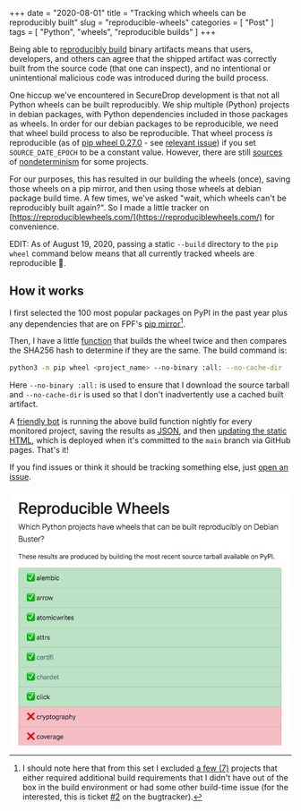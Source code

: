 +++
date = "2020-08-01"
title = "Tracking which wheels can be reproducibly built"
slug = "reproducible-wheels"
categories = [ "Post" ]
tags = [ "Python", "wheels", "reproducible builds" ]
+++

Being able to [reproducibly build](https://reproducible-builds.org/) binary artifacts means that users, developers, and others can agree that the shipped artifact was correctly built from the source code (that one can inspect), and no intentional or unintentional malicious code was introduced during the build process.

One hiccup we've encountered in SecureDrop development is that not all Python wheels can be built reproducibly. We ship multiple (Python) projects in debian packages, with Python dependencies included in those packages as wheels. In order for our debian packages to be reproducible, we need that wheel build process to also be reproducible. That wheel process _is_ reproducible (as of [pip wheel 0.27.0](https://wheel.readthedocs.io/en/latest/news.html) - see [relevant issue](https://github.com/pypa/wheel/issues/143)) if you set `SOURCE_DATE_EPOCH` to be a constant value. However, there are still [sources](https://github.com/pypa/wheel/issues/248) of [nondeterminism](https://github.com/pypa/pip/issues/6505) for some projects.

For our purposes, this has resulted in our building the wheels (once), saving those wheels on a pip mirror, and then using those wheels at debian package build time. A few times, we've asked "wait, which wheels can't be reproducibly built again?". So I made a little tracker on [https://reproduciblewheels.com/](https://reproduciblewheels.com/) for convenience.

EDIT: As of August 19, 2020, passing a static `--build` directory to the `pip wheel` command below means that all currently tracked wheels are reproducible 🎉.

## How it works

I first selected the 100 most popular packages on PyPI in the past year plus any dependencies that are on FPF's [pip mirror](https://pypi.securedrop.org/simple/)[^1].

Then, I have a little [function](https://github.com/redshiftzero/reproduciblewheels/blob/main/check.py#L112-L161) that builds the wheel twice and then compares the SHA256 hash to determine if they are the same. The build command is:

```bash
python3 -m pip wheel <project_name> --no-binary :all: --no-cache-dir
```

Here `--no-binary :all:` is used to ensure that I download the source tarball and `--no-cache-dir` is used so that I don't inadvertently use a cached built artifact.

A [friendly bot](https://github.com/redshiftzero-bot) is running the above build function nightly for every monitored project, saving the results as [JSON](https://github.com/redshiftzero/reproduciblewheels/blob/main/site_data.json), and then [updating the static HTML](https://github.com/redshiftzero/reproduciblewheels/blob/main/check.py#L87-L109), which is deployed when it's committed to the `main` branch via GitHub pages. That's it!

If you find issues or think it should be tracking something else, just [open an issue](https://github.com/redshiftzero/reproduciblewheels).

[^1]: I should note here that from this set I excluded [a few (7)](https://github.com/redshiftzero/reproduciblewheels/blob/main/check.py#L31) projects that either required additional build requirements that I didn't have out of the box in the build environment or had some other build-time issue (for the interested, this is ticket [#2](https://github.com/redshiftzero/reproduciblewheels/issues/2) on the bugtracker).

[![reproduciblewheels](/img/reproduciblewheels.png)](https://reproduciblewheels.com)
